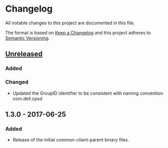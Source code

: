 # Changelog
All notable changes to this project are documented in this file.
 
The format is based on [Keep a Changelog](http://keepachangelog.com/)
and this project adheres to [Semantic Versioning](http://semver.org/).
 
## [Unreleased]
### Added

### Changed
 - Updated the GroupID identifier to be consistent with naming convention com.dell.cpsd


## 1.3.0 - 2017-06-25

### Added
 - Release of the initial common-client-parent binary files.

[Unreleased]: https://github.com/dellemc-symphony/common-client-parent/compare/1.3.0...HEAD
